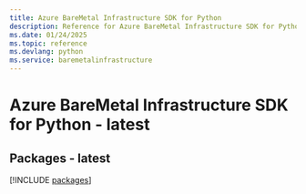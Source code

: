 ```yaml
---
title: Azure BareMetal Infrastructure SDK for Python
description: Reference for Azure BareMetal Infrastructure SDK for Python
ms.date: 01/24/2025
ms.topic: reference
ms.devlang: python
ms.service: baremetalinfrastructure
---
```

# Azure BareMetal Infrastructure SDK for Python - latest
## Packages - latest
[!INCLUDE [packages](baremetal-infrastructure-index.md)]